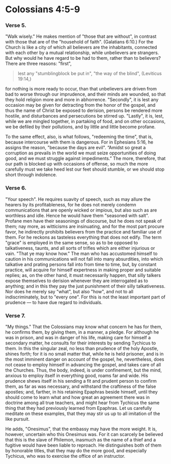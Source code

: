 # Colossians 4:5-9


### Verse 5.
  "Walk wisely." He makes mention of "those that are without", in contrast with those that are of the "household of faith". (Galatians 6:10.) For the Church is like a city of which all believers are the inhabitants, connected with each other by a mutual relationship, while unbelievers are strangers. But why would he have regard to be had to them, rather than to believers? There are three reasons: "first",
>
> lest any "stumblingblock be put in", "the way of the blind", (Leviticus 19:14,)

for nothing is more ready to occur, than that unbelievers are driven from bad to worse through our imprudence, and their minds are wounded, so that they hold religion more and more in abhorrence. "Secondly", it is lest any occasion may be given for detracting from the honor of the gospel, and thus the name of Christ be exposed to derision, persons be rendered more hostile, and disturbances and persecutions be stirred up. "Lastly", it is, lest, while we are mingled together, in partaking of food, and on other occasions, we be defiled by their pollutions, and by little and little become profane.

To the same effect, also, is what follows, "redeeming the time", that is, because intercourse with them is dangerous. For in Ephesians 5:16, he assigns the reason, "because the days are evil". “Amidst so great a corruption as prevails in the world we must seize opportunities of doing good, and we must struggle against impediments.” The more, therefore, that our path is blocked up with occasions of offense, so much the more carefully must we take heed lest our feet should stumble, or we should stop short through indolence.

### Verse 6.
 "Your speech". He requires suavity of speech, such as may allure the hearers by its profitableness, for he does not merely condemn communications that are openly wicked or impious, but also such as are worthless and idle. Hence he would have them "seasoned with salt". Profane men have their seasonings of discourse, but he does not speak of them; nay more, as witticisms are insinuating, and for the most part procure favor, he indirectly prohibits believers from the practice and familiar use of them. For he reckons as tasteless everything that does not edify. The term "grace" is employed in the same sense, so as to be opposed to talkativeness, taunts, and all sorts of trifles which are either injurious or vain. "That ye may know how." The man who has accustomed himself to caution in his communications will not fall into many absurdities, into which talkative and prating persons fall into from time to time, but, by constant practice, will acquire for himself expertness in making proper and suitable replies; as, on the other hand, it must necessarily happen, that silly talkers expose themselves to derision whenever they are interrogated as to anything; and in this they pay the just punishment of their silly talkativeness. Nor does he merely say "what", but also "how", and not to all indiscriminately, but to "every one". For this is not the least important part of prudence — to have due regard to individuals.

### Verse 7.
 "My things." That the Colossians may know what concern he has for them, he confirms them, by giving them, in a manner, a pledge. For although he was in prison, and was in danger of his life, making care for himself a secondary matter, he consults for their interests by sending Tychicus to them. In this the singular zeal, no less than prudence of the holy Apostle, shines forth; for it is no small matter that, while he is held prisoner, and is in the most imminent danger on account of the gospel, he, nevertheless, does not cease to employ himself in advancing the gospel, and takes care of all the Churches. Thus, the body, indeed, is under confinement, but the mind, anxious to employ itself in everything good, roams far and wide. His prudence shews itself in his sending a fit and prudent person to confirm them, as far as was necessary, and withstand the craftiness of the false apostles; and, farther, in his retaining Epaphras beside himself, until they should come to learn what and how great an agreement there was in doctrine among all true teachers, and might hear from Tychicus the same thing that they had previously learned from Epaphras. Let us carefully meditate on these examples, that they may stir us up to all imitation of the like pursuit.

He adds, "Onesimus", that the embassy may have the more weight. It is, however, uncertain who this Onesimus was. For it can scarcely be believed that this is the slave of Philemon, inasmuch as the name of a thief and a fugitive would have been liable to reproach. He distinguishes both of them by honorable titles, that they may do the more good, and especially Tychicus, who was to exercise the office of an instructor.

